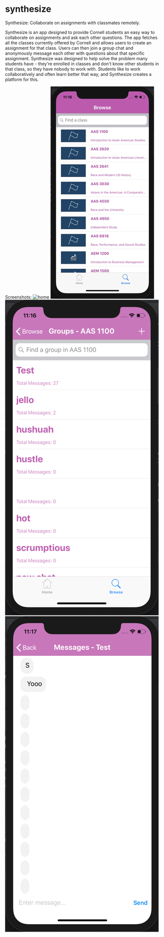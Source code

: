 # synthesize
Synthesize: Collaborate on assignments with classmates remotely.

Synthesize is an app designed to provide Cornell students an easy way to collaborate on assignments and ask each other questions. The app fetches all the classes currently offered by Cornell and allows users to create an assignment for that class. Users can then join a group chat and anonymously message each other with questions about that specific assignment. Synthesize was designed to help solve the problem many students have - they're enrolled in classes and don't know other students in that class, so they have nobody to work with. Students like to work collaboratively and often learn better that way, and Synthesize creates a platform for this.

Screenshots:
![home](https://github.com/eli-zhang/synthesize/blob/master/readmeimages/home.jpg=250x)
![browse](https://github.com/eli-zhang/synthesize/blob/master/readmeimages/browse.jpg)
![class](https://github.com/eli-zhang/synthesize/blob/master/readmeimages/class.jpg)
![message](https://github.com/eli-zhang/synthesize/blob/master/readmeimages/message.jpg)
